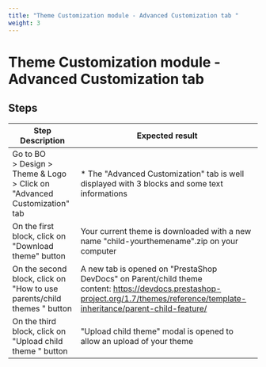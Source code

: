 ```yaml
---
title: "Theme Customization module - Advanced Customization tab "
weight: 3
---
```


# Theme Customization module - Advanced Customization tab 
## Steps
| Step Description | Expected result |
| ----- | ----- |
| Go to BO > Design > Theme & Logo > Click on "Advanced Customization" tab | * The "Advanced Customization" tab is well displayed with 3 blocks and some text informations |
| On the first block, click on "Download theme" button | Your current theme is downloaded with a new name "child-yourthemename".zip on your computer |
| On the second block, click on "How to use parents/child themes " button | A new tab is opened on "PrestaShop DevDocs" on Parent/child theme content: https://devdocs.prestashop-project.org/1.7/themes/reference/template-inheritance/parent-child-feature/ |
| On the third block, click on "Upload child theme " button | "Upload child theme" modal is opened to allow an upload of your theme |
